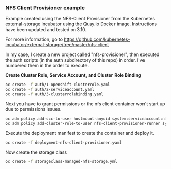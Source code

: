 ### NFS Client Provisioner example

Example created using the NFS-Client Provisioner from the Kubernetes external-storage incubator using the Quay.io Docker image. Instructions have been updated and tested on 3.10.

For more information, go to https://github.com/kubernetes-incubator/external-storage/tree/master/nfs-client

In my case, I create a new project called "nfs-provisioner", then executed the auth scripts (in the auth subdirectory of this repo) in order. I've numbered them in the order to execute.

__Create Cluster Role, Service Account, and Cluster Role Binding__

```bash
oc create -f auth/1-openshift-clusterrole.yaml
oc create -f auth/2-serviceaccount.yaml
oc create -f auth/3-clusterrolebinding.yaml
```

Next you have to grant permissions or the nfs client container won't start up due to permissions issues.

```bash
oc adm policy add-scc-to-user hostmount-anyuid system:serviceaccount:nfs-provisioner:nfs-client-provisioner
oc adm policy add-cluster-role-to-user nfs-client-provisioner-runner system:serviceaccount:nfs-provisioner:nfs-client-provisioner
```

Execute the deployment manifest to create the container and deploy it.
```bash
oc create -f deployment-nfs-client-provisioner.yaml
```

Now create the storage class
```bash
oc create -f storageclass-managed-nfs-storage.yml
```
